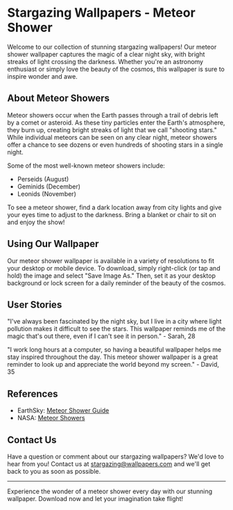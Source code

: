<!--
Write me content for website with wallpaper which alt text is:

"A photograph of a meteor shower, with bright streaks of light crossing the night sky."

The name/title of the page should not be 1:1 copy of the alt text but rather a real content of the website which is using this wallpaper.

- Use markdown format 
- Start with the heading
- The content should look like a real website 
- Include real sections like references, contact, user stories, etc. use things relevant to the page purpose.
- Feel free to use structure like headings, bullets, numbering, blockquotes, paragraphs, horizontal lines, etc.
- You can use formatting like bold or _italic_
- You can include UTF-8 emojis
- Links should be only #hash anchors (and you can refer to the document itself)
- Do not include images
-->

<!--font:"Montserrat"-->

# Stargazing Wallpapers - Meteor Shower

Welcome to our collection of stunning stargazing wallpapers! Our meteor shower wallpaper captures the magic of a clear night sky, with bright streaks of light crossing the darkness. Whether you're an astronomy enthusiast or simply love the beauty of the cosmos, this wallpaper is sure to inspire wonder and awe.

## About Meteor Showers

Meteor showers occur when the Earth passes through a trail of debris left by a comet or asteroid. As these tiny particles enter the Earth's atmosphere, they burn up, creating bright streaks of light that we call "shooting stars." While individual meteors can be seen on any clear night, meteor showers offer a chance to see dozens or even hundreds of shooting stars in a single night.

Some of the most well-known meteor showers include:

- Perseids (August)
- Geminids (December)
- Leonids (November)

To see a meteor shower, find a dark location away from city lights and give your eyes time to adjust to the darkness. Bring a blanket or chair to sit on and enjoy the show!

## Using Our Wallpaper

Our meteor shower wallpaper is available in a variety of resolutions to fit your desktop or mobile device. To download, simply right-click (or tap and hold) the image and select "Save Image As." Then, set it as your desktop background or lock screen for a daily reminder of the beauty of the cosmos.

## User Stories

"I've always been fascinated by the night sky, but I live in a city where light pollution makes it difficult to see the stars. This wallpaper reminds me of the magic that's out there, even if I can't see it in person." - Sarah, 28

"I work long hours at a computer, so having a beautiful wallpaper helps me stay inspired throughout the day. This meteor shower wallpaper is a great reminder to look up and appreciate the world beyond my screen." - David, 35

## References

- EarthSky: [Meteor Shower Guide](https://earthsky.org/astronomy-essentials/earthskys-meteor-shower-guide)
- NASA: [Meteor Showers](https://www.nasa.gov/audience/forstudents/k-4/stories/nasa-knows/what-are-meteors-k4.html)

## Contact Us

Have a question or comment about our stargazing wallpapers? We'd love to hear from you! Contact us at [stargazing@wallpapers.com](mailto:stargazing@wallpapers.com) and we'll get back to you as soon as possible.

---

Experience the wonder of a meteor shower every day with our stunning wallpaper. Download now and let your imagination take flight!
